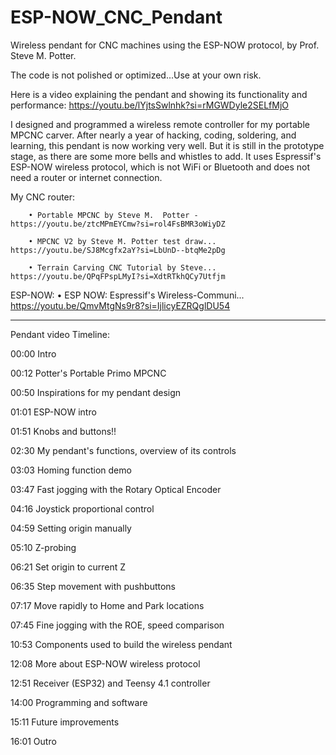 # ESP-NOW_CNC_Pendant
Wireless pendant for CNC machines using the ESP-NOW protocol, by Prof. Steve M. Potter.

The code is not polished or optimized...Use at your own risk. 

Here is a video explaining the pendant and showing its functionality and performance:
https://youtu.be/lYjtsSwlnhk?si=rMGWDyle2SELfMjO

I designed and programmed a wireless remote controller for my portable MPCNC carver. After nearly a year of hacking, coding, soldering, and learning, this pendant is now working very well. But it is still in the prototype stage, as there are some more bells and whistles to add. It uses Espressif's ESP-NOW wireless protocol, which is not WiFi or Bluetooth and does not need a router or internet connection. 

My CNC router:

        • Portable MPCNC by Steve M.  Potter - https://youtu.be/ztcMPmEYCmw?si=rol4FsBMR3oWiyDZ
        
        • MPCNC V2 by Steve M. Potter test draw...  https://youtu.be/SJ8Mcgfx2aY?si=LbUnD--btqMe2pDg
        
        • Terrain Carving CNC Tutorial by Steve...  https://youtu.be/QPqFPspLMyI?si=XdtRTkhQCy7Utfjm
        
ESP-NOW:
       • ESP NOW: Espressif's Wireless-Communi...  https://youtu.be/QmvMtgNs9r8?si=IjlicyEZRQglDU54

_______________________

Pendant video Timeline:

00:00 Intro

00:12 Potter's Portable Primo MPCNC

00:50 Inspirations for my pendant design

01:01 ESP-NOW intro

01:51 Knobs and buttons!!

02:30 My pendant's functions, overview of its controls

03:03 Homing function demo

03:47 Fast jogging with the Rotary Optical Encoder

04:16 Joystick proportional control

04:59 Setting origin manually

05:10 Z-probing

06:21 Set origin to current Z

06:35 Step movement with pushbuttons

07:17 Move rapidly to Home and Park locations

07:45 Fine jogging with the ROE, speed comparison

10:53 Components used to build the wireless pendant

12:08 More about ESP-NOW wireless protocol

12:51 Receiver (ESP32) and Teensy 4.1 controller

14:00 Programming and software

15:11 Future improvements

16:01 Outro


